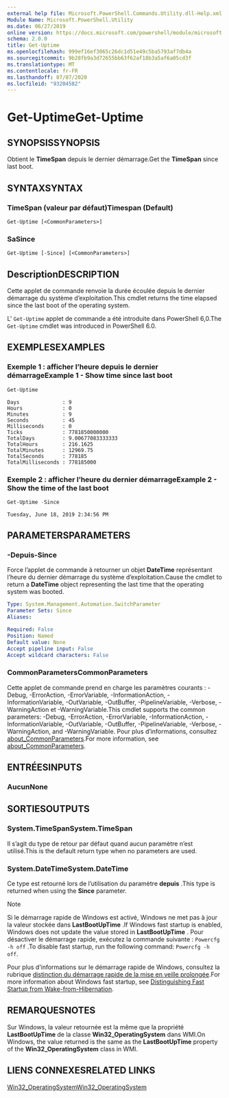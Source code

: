 ```yaml
---
external help file: Microsoft.PowerShell.Commands.Utility.dll-Help.xml
Module Name: Microsoft.PowerShell.Utility
ms.date: 06/27/2019
online version: https://docs.microsoft.com/powershell/module/microsoft.powershell.utility/get-uptime?view=powershell-6&WT.mc_id=ps-gethelp
schema: 2.0.0
title: Get-Uptime
ms.openlocfilehash: 999ef16ef3065c26dc1d51e49c5ba5793af7db4a
ms.sourcegitcommit: 9b28fb9a3d72655bb63f62af18b3a5af6a05cd3f
ms.translationtype: MT
ms.contentlocale: fr-FR
ms.lasthandoff: 07/07/2020
ms.locfileid: "93204582"
---
```

# <span data-ttu-id="9e448-102">Get-Uptime</span><span class="sxs-lookup"><span data-stu-id="9e448-102">Get-Uptime</span></span>

## <span data-ttu-id="9e448-103">SYNOPSIS</span><span class="sxs-lookup"><span data-stu-id="9e448-103">SYNOPSIS</span></span>
<span data-ttu-id="9e448-104">Obtient le **TimeSpan** depuis le dernier démarrage.</span><span class="sxs-lookup"><span data-stu-id="9e448-104">Get the **TimeSpan** since last boot.</span></span>

## <span data-ttu-id="9e448-105">SYNTAX</span><span class="sxs-lookup"><span data-stu-id="9e448-105">SYNTAX</span></span>

### <span data-ttu-id="9e448-106">TimeSpan (valeur par défaut)</span><span class="sxs-lookup"><span data-stu-id="9e448-106">Timespan (Default)</span></span>

```
Get-Uptime [<CommonParameters>]
```

### <span data-ttu-id="9e448-107">Sa</span><span class="sxs-lookup"><span data-stu-id="9e448-107">Since</span></span>

```
Get-Uptime [-Since] [<CommonParameters>]
```

## <span data-ttu-id="9e448-108">Description</span><span class="sxs-lookup"><span data-stu-id="9e448-108">DESCRIPTION</span></span>

<span data-ttu-id="9e448-109">Cette applet de commande renvoie la durée écoulée depuis le dernier démarrage du système d’exploitation.</span><span class="sxs-lookup"><span data-stu-id="9e448-109">This cmdlet returns the time elapsed since the last boot of the operating system.</span></span>

<span data-ttu-id="9e448-110">L' `Get-Uptime` applet de commande a été introduite dans PowerShell 6,0.</span><span class="sxs-lookup"><span data-stu-id="9e448-110">The `Get-Uptime` cmdlet was introduced in PowerShell 6.0.</span></span>

## <span data-ttu-id="9e448-111">EXEMPLES</span><span class="sxs-lookup"><span data-stu-id="9e448-111">EXAMPLES</span></span>

### <span data-ttu-id="9e448-112">Exemple 1 : afficher l’heure depuis le dernier démarrage</span><span class="sxs-lookup"><span data-stu-id="9e448-112">Example 1 - Show time since last boot</span></span>

```powershell
Get-Uptime
```

```Output
Days              : 9
Hours             : 0
Minutes           : 9
Seconds           : 45
Milliseconds      : 0
Ticks             : 7781850000000
TotalDays         : 9.00677083333333
TotalHours        : 216.1625
TotalMinutes      : 12969.75
TotalSeconds      : 778185
TotalMilliseconds : 778185000
```

### <span data-ttu-id="9e448-113">Exemple 2 : afficher l’heure du dernier démarrage</span><span class="sxs-lookup"><span data-stu-id="9e448-113">Example 2 - Show the time of the last boot</span></span>

```powershell
Get-Uptime -Since
```

```Output
Tuesday, June 18, 2019 2:34:56 PM
```

## <span data-ttu-id="9e448-114">PARAMETERS</span><span class="sxs-lookup"><span data-stu-id="9e448-114">PARAMETERS</span></span>

### <span data-ttu-id="9e448-115">-Depuis</span><span class="sxs-lookup"><span data-stu-id="9e448-115">-Since</span></span>

<span data-ttu-id="9e448-116">Force l’applet de commande à retourner un objet **DateTime** représentant l’heure du dernier démarrage du système d’exploitation.</span><span class="sxs-lookup"><span data-stu-id="9e448-116">Cause the cmdlet to return a **DateTime** object representing the last time that the operating system was booted.</span></span>

```yaml
Type: System.Management.Automation.SwitchParameter
Parameter Sets: Since
Aliases:

Required: False
Position: Named
Default value: None
Accept pipeline input: False
Accept wildcard characters: False
```

### <span data-ttu-id="9e448-117">CommonParameters</span><span class="sxs-lookup"><span data-stu-id="9e448-117">CommonParameters</span></span>

<span data-ttu-id="9e448-118">Cette applet de commande prend en charge les paramètres courants : -Debug, -ErrorAction, -ErrorVariable, -InformationAction, -InformationVariable, -OutVariable, -OutBuffer, -PipelineVariable, -Verbose, -WarningAction et -WarningVariable.</span><span class="sxs-lookup"><span data-stu-id="9e448-118">This cmdlet supports the common parameters: -Debug, -ErrorAction, -ErrorVariable, -InformationAction, -InformationVariable, -OutVariable, -OutBuffer, -PipelineVariable, -Verbose, -WarningAction, and -WarningVariable.</span></span> <span data-ttu-id="9e448-119">Pour plus d’informations, consultez [about_CommonParameters](https://go.microsoft.com/fwlink/?LinkID=113216).</span><span class="sxs-lookup"><span data-stu-id="9e448-119">For more information, see [about_CommonParameters](https://go.microsoft.com/fwlink/?LinkID=113216).</span></span>

## <span data-ttu-id="9e448-120">ENTRÉES</span><span class="sxs-lookup"><span data-stu-id="9e448-120">INPUTS</span></span>

### <span data-ttu-id="9e448-121">Aucun</span><span class="sxs-lookup"><span data-stu-id="9e448-121">None</span></span>

## <span data-ttu-id="9e448-122">SORTIES</span><span class="sxs-lookup"><span data-stu-id="9e448-122">OUTPUTS</span></span>

### <span data-ttu-id="9e448-123">System.TimeSpan</span><span class="sxs-lookup"><span data-stu-id="9e448-123">System.TimeSpan</span></span>

<span data-ttu-id="9e448-124">Il s’agit du type de retour par défaut quand aucun paramètre n’est utilisé.</span><span class="sxs-lookup"><span data-stu-id="9e448-124">This is the default return type when no parameters are used.</span></span>

### <span data-ttu-id="9e448-125">System.DateTime</span><span class="sxs-lookup"><span data-stu-id="9e448-125">System.DateTime</span></span>

<span data-ttu-id="9e448-126">Ce type est retourné lors de l’utilisation du paramètre **depuis** .</span><span class="sxs-lookup"><span data-stu-id="9e448-126">This type is returned when using the **Since** parameter.</span></span>

> [!NOTE]
> <span data-ttu-id="9e448-127">Si le démarrage rapide de Windows est activé, Windows ne met pas à jour la valeur stockée dans **LastBootUpTime** .</span><span class="sxs-lookup"><span data-stu-id="9e448-127">If Windows fast startup is enabled, Windows does not update the value stored in **LastBootUpTime** .</span></span> <span data-ttu-id="9e448-128">Pour désactiver le démarrage rapide, exécutez la commande suivante : `Powercfg -h off` .</span><span class="sxs-lookup"><span data-stu-id="9e448-128">To disable fast startup, run the following command: `Powercfg -h off`.</span></span>
>
> <span data-ttu-id="9e448-129">Pour plus d’informations sur le démarrage rapide de Windows, consultez la rubrique [distinction du démarrage rapide de la mise en veille prolongée](/windows-hardware/drivers/kernel/distinguishing-fast-startup-from-wake-from-hibernation).</span><span class="sxs-lookup"><span data-stu-id="9e448-129">For more information about Windows fast startup, see [Distinguishing Fast Startup from Wake-from-Hibernation](/windows-hardware/drivers/kernel/distinguishing-fast-startup-from-wake-from-hibernation).</span></span>

## <span data-ttu-id="9e448-130">REMARQUES</span><span class="sxs-lookup"><span data-stu-id="9e448-130">NOTES</span></span>

<span data-ttu-id="9e448-131">Sur Windows, la valeur retournée est la même que la propriété **LastBootUpTime** de la classe **Win32_OperatingSystem** dans WMI.</span><span class="sxs-lookup"><span data-stu-id="9e448-131">On Windows, the value returned is the same as the **LastBootUpTime** property of the **Win32_OperatingSystem** class in WMI.</span></span>

## <span data-ttu-id="9e448-132">LIENS CONNEXES</span><span class="sxs-lookup"><span data-stu-id="9e448-132">RELATED LINKS</span></span>

[<span data-ttu-id="9e448-133">Win32_OperatingSystem</span><span class="sxs-lookup"><span data-stu-id="9e448-133">Win32_OperatingSystem</span></span>](/windows/win32/cimwin32prov/win32-operatingsystem#properties)
